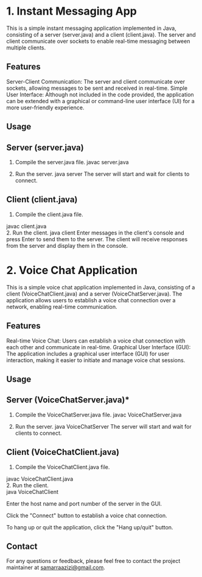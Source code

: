 # 1. Instant Messaging App

This is a simple instant messaging application implemented in Java, consisting of a server (server.java) and a client (client.java). The server and client communicate over sockets to enable real-time messaging between multiple clients.

## Features
Server-Client Communication: The server and client communicate over sockets, allowing messages to be sent and received in real-time.
Simple User Interface: Although not included in the code provided, the application can be extended with a graphical or command-line user interface (UI) for a more user-friendly experience.


## Usage<br>
## Server (server.java)
1. Compile the server.java file.
javac server.java

2. Run the server.
java server
The server will start and wait for clients to connect.

## Client (client.java)<br>
1. Compile the client.java file.

javac client.java<br>
2. Run the client.
java client
Enter messages in the client's console and press Enter to send them to the server. The client will receive responses from the server and display them in the console.


# 2. Voice Chat Application
This is a simple voice chat application implemented in Java, consisting of a client (VoiceChatClient.java) and a server (VoiceChatServer.java). The application allows users to establish a voice chat connection over a network, enabling real-time communication.

## Features
Real-time Voice Chat: Users can establish a voice chat connection with each other and communicate in real-time.
Graphical User Interface (GUI): The application includes a graphical user interface (GUI) for user interaction, making it easier to initiate and manage voice chat sessions.

## Usage<br>
## Server (VoiceChatServer.java)*

1. Compile the VoiceChatServer.java file.
javac VoiceChatServer.java

2. Run the server.
java VoiceChatServer
The server will start and wait for clients to connect.

## Client (VoiceChatClient.java)
1. Compile the VoiceChatClient.java file.

javac VoiceChatClient.java<br>
2. Run the client.<br>
java VoiceChatClient

Enter the host name and port number of the server in the GUI.

Click the "Connect" button to establish a voice chat connection.

To hang up or quit the application, click the "Hang up/quit" button.


## Contact
For any questions or feedback, please feel free to contact the project maintainer at samarraazizi@gmail.com.
